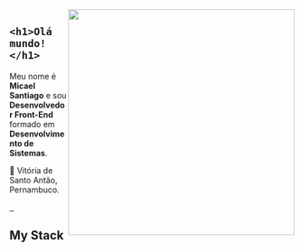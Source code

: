 <img width="400px" align="right" src="https://github-readme-stats.vercel.app/api?username=micaelsantiago&show_icons=true&theme=dracula&include_all_commits=true&count_private=true"/>


## `<h1>Olá mundo!</h1>`

<div align="left">
  <p>
    Meu nome é <strong>Micael Santiago</strong> e sou <strong>Desenvolvedor Front-End</strong> formado em <strong>Desenvolvimento de Sistemas</strong>.
  </p>

  <p>
    📌 Vitória de Santo Antão, Pernambuco.
  </p>
  
   <a href="mailto:#" target="_blank">
    <img src="https://img.shields.io/badge/Gmail-D14836?style=for-the-badge&logo=gmail&logoColor=white" alt="">
   </a>
   <a href="https://www.instagram.com/m.santiago._/" target="_blank">
     <img src="https://img.shields.io/badge/Instagram-E4405F?style=for-the-badge&logo=instagram&logoColor=white" alt="">
   </a>
    <a href="https://www.linkedin.com/in/micael-santiago-959830210/" target="_blank">
      <img src="https://img.shields.io/badge/LinkedIn-0077B5?style=for-the-badge&logo=linkedin&logoColor=white" alt="">
    </a>
</div>

## My Stack
<div align="left">
  <img src="https://img.shields.io/badge/HTML5-E34F26?logo=html5&logoColor=white&style=for-the-badge" alt="">
  <img src="https://img.shields.io/badge/CSS3-1572B6?logo=css3&logoColor=white&style=for-the-badge" alt="">
  <img src="https://img.shields.io/badge/JavaScript-F7DF1E?logo=javascript&logoColor=white&style=for-the-badge" alt="">
  <img src="https://img.shields.io/badge/Git-F05032?logo=git&logoColor=white&style=for-the-badge" alt="">
  <img src="https://img.shields.io/badge/Github-181717?logo=github&logoColor=white&style=for-the-badge" alt="">
</div>
